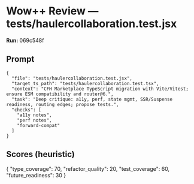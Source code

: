 # Wow++ Review — tests/haulercollaboration.test.jsx

**Run:** 069c548f

## Prompt

```
{
  "file": "tests/haulercollaboration.test.jsx",
  "target_ts_path": "tests/haulercollaboration.test.tsx",
  "context": "CFH Marketplace TypeScript migration with Vite/Vitest; ensure ESM compatibility and router@6.",
  "task": "Deep critique: a11y, perf, state mgmt, SSR/Suspense readiness, routing edges; propose tests.",
  "checks": [
    "a11y notes",
    "perf notes",
    "forward-compat"
  ]
}
```

## Scores (heuristic)

{
  "type_coverage": 70,
  "refactor_quality": 20,
  "test_coverage": 60,
  "future_readiness": 30
}
